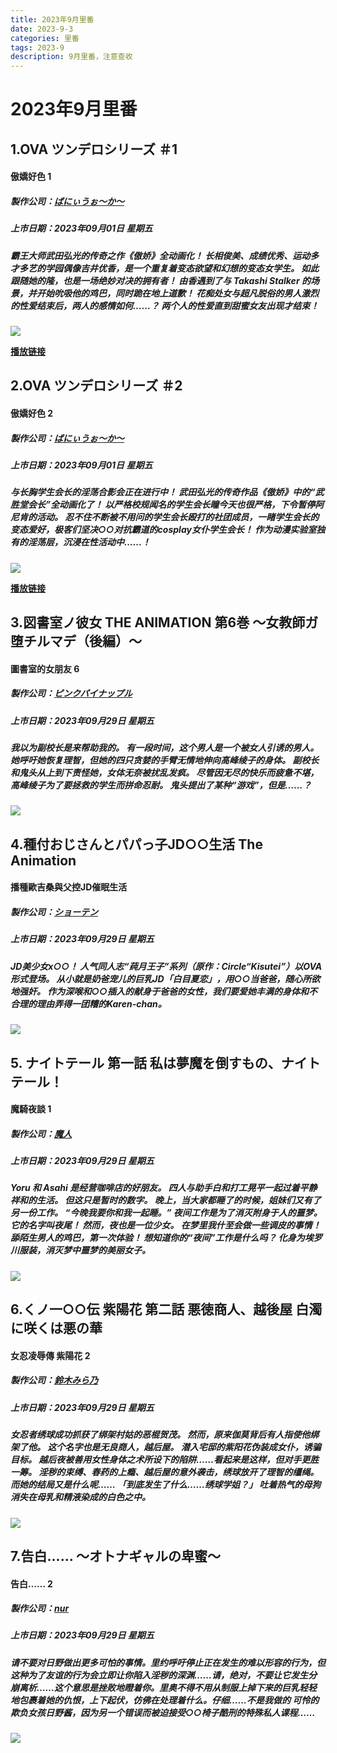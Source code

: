 ```yaml
---
title: 2023年9月里番
date: 2023-9-3
categories: 里番
tags: 2023-9
description: 9月里番，注意查收
---
```


# 2023年9月里番

## 1.OVA ツンデロシリーズ ＃1

#### 傲嬌好色 1

##### 製作公司：[ばにぃうぉ～か～](https://hanime1.me/search?genre=裏番&brands[]=ばにぃうぉ～か～)

##### 上市日期：2023年09月01日 星期五

##### 霸王大师武田弘光的传奇之作《傲娇》全动画化！ 长相俊美、成绩优秀、运动多才多艺的学园偶像吉井优香，是一个重复着变态欲望和幻想的变态女学生。 如此跟随她的隆，也是一场绝妙对决的拥有者！ 由香遇到了与 Takashi Stalker 的场景，并开始吮吸他的鸡巴，同时跪在地上道歉！ 花痴处女与超凡脱俗的男人激烈的性爱结束后，两人的感情如何……？ 两个人的性爱直到甜蜜女友出现才结束！

![](https://cdn.jsdelivr.net/gh/nmyo/pictures@main/newOVA%20%E3%83%84%E3%83%B3%E3%83%87%E3%83%AD%E3%82%B7%E3%83%AA%E3%83%BC%E3%82%BA%20%EF%BC%831.png)

**[播放链接](https://hanime1.me/watch?v=39858)**

## 2.OVA ツンデロシリーズ ＃2

#### 傲嬌好色 2

##### 製作公司：[ばにぃうぉ～か～](https://hanime1.me/search?genre=裏番&brands[]=ばにぃうぉ～か～)

##### 上市日期：2023年09月01日 星期五

##### 与长胸学生会长的淫荡合影会正在进行中！ 武田弘光的传奇作品《傲娇》中的“武胜堂会长”全动画化了！ 以严格校规闻名的学生会长瞳今天也很严格，下令暂停阿尼肯的活动。 忍不住不断被不用问的学生会长殴打的社团成员，一睹学生会长的变态爱好，极客们坚决○○对抗霸道的cosplay女仆学生会长！ 作为动漫实验室独有的淫荡层，沉浸在性活动中......！

![](https://cdn.jsdelivr.net/gh/nmyo/pictures@main/newOVA%20%E3%83%84%E3%83%B3%E3%83%87%E3%83%AD%E3%82%B7%E3%83%AA%E3%83%BC%E3%82%BA%20%EF%BC%832.png)

**[播放链接](https://hanime1.me/watch?v=39859)**

## 3.図書室ノ彼女 THE ANIMATION 第6巻 ～女教師ガ堕チルマデ（後編）～

#### 圖書室的女朋友 6

##### 製作公司：[ピンクパイナップル](https://hanime1.me/search?genre=裏番&brands[]=ピンクパイナップル)

##### 上市日期：2023年09月29日 星期五

##### 我以为副校长是来帮助我的。 有一段时间，这个男人是一个被女人引诱的男人。 她呼吁她恢复理智，但她的四只贪婪的手臂无情地伸向高峰绫子的身体。 副校长和鬼头从上到下责怪她，女体无奈被扰乱发疯。 尽管因无尽的快乐而疲惫不堪，高峰绫子为了要拯救的学生而拼命忍耐。 鬼头提出了某种“游戏”，但是……？

![](https://cdn.jsdelivr.net/gh/nmyo/pictures@main/new%E5%9B%B3%E6%9B%B8%E5%AE%A4%E3%83%8E%E5%BD%BC%E5%A5%B3%20THE%20ANIMATION%20%E7%AC%AC6%E5%B7%BB%20%EF%BD%9E%E5%A5%B3%E6%95%99%E5%B8%AB%E3%82%AC%E5%A0%95%E3%83%81%E3%83%AB%E3%83%9E%E3%83%87%EF%BC%88%E5%BE%8C%E7%B7%A8%EF%BC%89%EF%BD%9E.png)

## 4.種付おじさんとパパっ子JD○○生活 The Animation

#### 播種歐吉桑與父控JD催眠生活

##### 製作公司：[ショーテン](https://hanime1.me/search?genre=裏番&brands[]=ショーテン)

##### 上市日期：2023年09月29日 星期五

##### JD美少女x○○！ 人气同人志“莼月王子”系列（原作：Circle“Kisutei”）以OVA形式登场。 从小就是奶爸宠儿的巨乳JD「白目夏恋」，用○○当爸爸，随心所欲地强奸。 作为深喉和○○插入的献身于爸爸的女性，我们要爱她丰满的身体和不合理的理由弄得一团糟的Karen-chan。

![](https://cdn.jsdelivr.net/gh/nmyo/pictures@main/new%E7%A8%AE%E4%BB%98%E3%81%8A%E3%81%98%E3%81%95%E3%82%93%E3%81%A8%E3%83%91%E3%83%91%E3%81%A3%E5%AD%90JD%E2%97%8B%E2%97%8B%E7%94%9F%E6%B4%BB%20The%20Animation.png)

## 5. ナイトテール 第一話 私は夢魔を倒すもの、ナイトテール！

#### 魔騎夜談 1

##### 製作公司：[魔人](https://hanime1.me/search?genre=裏番&brands[]=魔人)

##### 上市日期：2023年09月29日 星期五

##### Yoru 和 Asahi 是经营咖啡店的好朋友。 四人与助手白和打工晃平一起过着平静祥和的生活。 但这只是暂时的数字。 晚上，当大家都睡了的时候，姐妹们又有了另一份工作。 “今晚我要你和我一起睡。” 夜间工作是为了消灭附身于人的噩梦。 它的名字叫夜尾！ 然而，夜也是一位少女。 在梦里我什至会做一些调皮的事情！ 舔陌生男人的鸡巴，第一次体验！ 想知道你的“夜间”工作是什么吗？ 化身为埃罗川服装，消灭梦中噩梦的美丽女子。

![](https://cdn.jsdelivr.net/gh/nmyo/pictures@main/new%E3%83%8A%E3%82%A4%E3%83%88%E3%83%86%E3%83%BC%E3%83%AB%20%E7%AC%AC%E4%B8%80%E8%A9%B1%20%E7%A7%81%E3%81%AF%E5%A4%A2%E9%AD%94%E3%82%92%E5%80%92%E3%81%99%E3%82%82%E3%81%AE%E3%80%81%E3%83%8A%E3%82%A4%E3%83%88%E3%83%86%E3%83%BC%E3%83%AB%EF%BC%81.png)

## 6.くノ一○○伝 紫陽花 第二話 悪徳商人、越後屋 白濁に咲くは悪の華

#### 女忍凌辱傳 紫陽花 2

##### 製作公司：[鈴木みら乃](https://hanime1.me/search?genre=裏番&brands[]=鈴木みら乃)

##### 上市日期：2023年09月29日 星期五

##### 女忍者绣球成功抓获了绑架村姑的恶棍贺茂。 然而，原来伽莫背后有人指使他绑架了他。 这个名字也是无良商人，越后屋。 潜入宅邸的紫阳花伪装成女仆，诱骗目标。 越后夜被善用女性身体之术所设下的陷阱……看起来是这样，但对手更胜一筹。 淫秽的束缚、春药的上瘾、越后屋的意外袭击，绣球放开了理智的缰绳。 而她的结局又是什么呢…… 「到底发生了什么……绣球学姐？」 吐着热气的母狗消失在母乳和精液染成的白色之中。

![](https://cdn.jsdelivr.net/gh/nmyo/pictures@main/new%E3%81%8F%E3%83%8E%E4%B8%80%E2%97%8B%E2%97%8B%E4%BC%9D%20%E7%B4%AB%E9%99%BD%E8%8A%B1%20%E7%AC%AC%E4%BA%8C%E8%A9%B1%20%E6%82%AA%E5%BE%B3%E5%95%86%E4%BA%BA%E3%80%81%E8%B6%8A%E5%BE%8C%E5%B1%8B%20%E7%99%BD%E6%BF%81%E3%81%AB%E5%92%B2%E3%81%8F%E3%81%AF%E6%82%AA%E3%81%AE%E8%8F%AF.png)

## 7.告白…… ～オトナギャルの卑蜜～

#### 告白…… 2

##### 製作公司：[nur](https://hanime1.me/search?genre=裏番&brands[]=nur)

##### 上市日期：2023年09月29日 星期五

##### 请不要对日野做出更多可怕的事情。里约呼吁停止正在发生的难以形容的行为，但这种为了友谊的行为会立即让你陷入淫秽的深渊……请，绝对，不要让它发生分崩离析……这个意思是挫败地瞪着你。里奥不得不用从制服上掉下来的巨乳轻轻地包裹着她的仇恨，上下起伏，仿佛在处理着什么。仔细……不是我做的 可怜的欺负女孩日野酱，因为另一个错误而被迫接受○○椅子酷刑的特殊私人课程……

![](https://cdn.jsdelivr.net/gh/nmyo/pictures@main/new%E5%91%8A%E7%99%BD%E2%80%A6%E2%80%A6%20%EF%BD%9E%E3%82%AA%E3%83%88%E3%83%8A%E3%82%AE%E3%83%A3%E3%83%AB%E3%81%AE%E5%8D%91%E8%9C%9C%EF%BD%9E.png)
